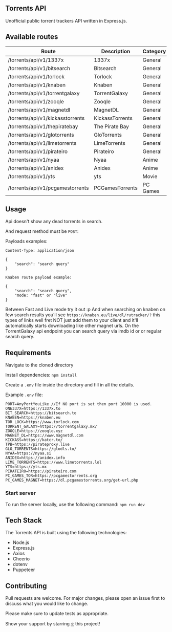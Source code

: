 ## Torrents API

Unofficial public torrent trackers API written in Express.js.

## Available routes

| Route                            | Description     | Category |
| -------------------------------- | --------------- | -------- |
| /torrents/api/v1/1337x           | 1337x           | General  |
| /torrents/api/v1/bitsearch       | Bitsearch       | General  |
| /torrents/api/v1/torlock         | Torlock         | General  |
| /torrents/api/v1/knaben          | Knaben          | General  |
| /torrents/api/v1/torrentgalaxy   | TorrentGalaxy   | General  |
| /torrents/api/v1/zooqle          | Zooqle          | General  |
| /torrents/api/v1/magnetdl        | MagnetDL        | General  |
| /torrents/api/v1/kickasstorrents | KickassTorrents | General  |
| /torrents/api/v1/thepiratebay    | The Pirate Bay  | General  |
| /torrents/api/v1/glotorrents     | GloTorrents     | General  |
| /torrents/api/v1/limetorrents    | LimeTorrents    | General  |
| /torrents/api/v1/pirateiro       | Pirateiro       | General  |
| /torrents/api/v1/nyaa            | Nyaa            | Anime    |
| /torrents/api/v1/anidex          | Anidex          | Anime    |
| /torrents/api/v1/yts             | yts             | Movie    |
| /torrents/api/v1/pcgamestorrents | PCGamesTorrents | PC Games |

## Usage

Api doesn't show any dead torrents in search.

And request method must be `POST`:

Payloads examples:

```
Content-Type: application/json

{
    "search": "search query"
}

Knaben route payload example:

{
    "search": "search query",
    "mode: "fast" or "live"
}
```

Between Fast and Live mode try it out :p
And when searching on knaben on few search results you'll see
`https://knaben.eu/live/dl/rutracker/?` this types of links
well fret NOT just add them to your client and it'll automatically
starts downloading like other magnet urls.
On the TorrentGalaxy api endpoint you can search query via imdb id or or regular search query.

## Requirements

Navigate to the cloned directory

Install dependencies: `npm install`

Create a `.env` file inside the directory and fill in all the details.

Example `.env` file:

```
PORT=AnyPortYouLike //If NO port is set then port 10000 is used.
ONE337X=https://1337x.to
BIT_SEARCH=https://bitsearch.to
KNABEN=https://knaben.eu
TOR_LOCK=https://www.torlock.com
TORRENT_GALAXY=https://torrentgalaxy.mx/
ZOOQLE=https://zooqle.xyz
MAGNET_DL=https://www.magnetdl.com
KICKASS=https://katcr.to/
TPB=https://pirateproxy.live
GLO_TORRENTS=https://glodls.to/
NYAA=https://nyaa.si
ANIDEX=https://anidex.info
LIME_TORRENTS=https://www.limetorrents.lol
YTS=https://yts.mx
PIRATEIRO=https://pirateiro.com
PC_GAMES_TOR=https://pcgamestorrents.org
PC_GAMES_MAGNET=https://dl.pcgamestorrents.org/get-url.php
```

### Start server

To run the server locally, use the following command: `npm run dev`

## Tech Stack

The Torrents API is built using the following technologies:

- Node.js
- Express.js
- Axios
- Cheerio
- dotenv
- Puppeteer


## Contributing

Pull requests are welcome. For major changes, please open an issue first
to discuss what you would like to change.

Please make sure to update tests as appropriate.

Show your support by starring [⭐️](https://github.com/joybiswas007/torrents-api/stargazers) this project!
